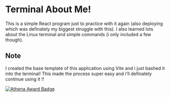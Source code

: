 # Terminal About Me!

This is a simple React program just to practice with it again (also deploying which was definately my biggest struggle with this). I also learned lots about the Linux terminal and simple commands (i only included a few though).

## Note

I created the base template of this application using Vite and i just bashed it into the terminal! This made the process super easy and i'll definately continue using it !!

[![Athena Award Badge](https://img.shields.io/endpoint?url=https%3A%2F%2Faward.athena.hackclub.com%2Fapi%2Fbadge)](https://award.athena.hackclub.com?utm_source=readme)
